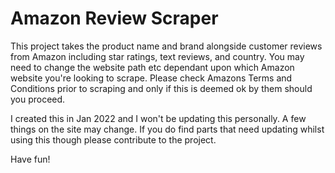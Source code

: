 # Amazon Review Scraper
This project takes the product name and brand alongside customer reviews from Amazon including star ratings, text reviews, and country. 
You may need to change the website path etc dependant upon which Amazon website you're looking to scrape. 
Please check Amazons Terms and Conditions prior to scraping and only if this is deemed ok by them should you proceed.

I created this in Jan 2022 and I won't be updating this personally. A few things on the site may change. If you do find parts that need updating whilst using this though please contribute to the project.

Have fun!
